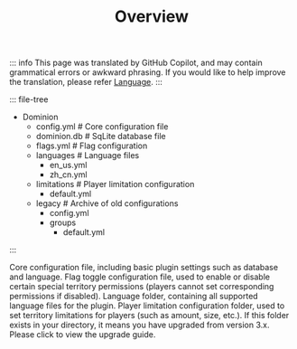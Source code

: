 ﻿---
title: Overview
createTime: 2025/02/24 15:00:58
permalink: /en/doc/owner/config-ref/overview/
---

::: info
This page was translated by GitHub Copilot, and may contain grammatical errors or awkward phrasing.
If you would like to help improve the translation, please refer [Language](/en/doc/owner/config-ref/languages/).
:::

::: file-tree

- Dominion
    - config.yml # Core configuration file
    - dominion.db # SqLite database file
    - flags.yml # Flag configuration
    - languages # Language files
        - en_us.yml
        - zh_cn.yml
    - limitations # Player limitation configuration
        - default.yml
    - legacy # Archive of old configurations
        - config.yml
        - groups
            - default.yml

:::

<LinkCard title="config.yml" href="/en/doc/owner/config-ref/config/" icon="emojione-v1:document-with-text">
    Core configuration file, including basic plugin settings such as database and language.
</LinkCard>

<LinkCard title="flags.yml" href="/en/doc/owner/config-ref/flags/" icon="emojione-v1:document-with-text">
    Flag toggle configuration file, used to enable or disable certain special territory permissions (players cannot set corresponding permissions if disabled).
</LinkCard>

<LinkCard title="languages" href="/en/doc/owner/config-ref/languages/" icon="emojione-v1:folder">
    Language folder, containing all supported language files for the plugin.
</LinkCard>

<LinkCard title="limitations" href="/en/doc/owner/config-ref/limitations/" icon="emojione-v1:folder">
    Player limitation configuration folder, used to set territory limitations for players (such as amount, size, etc.).
</LinkCard>

<LinkCard title="legacy" href="/en/doc/owner/other/upgrade/" icon="emojione-v1:folder">
    If this folder exists in your directory, it means you have upgraded from version 3.x. Please click to view the upgrade guide.
</LinkCard>



